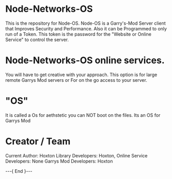 # Node-Networks-OS
This is the repository for Node-OS. Node-OS is a Garry's-Mod Server client that Improves Security and Performance. Also it can be Programmed to only run of a Token. This token is the password for the "Website or Online Service" to control the server.

# Node-Networks-OS online services.

You will have to get creative with your approach. This option is for large remote Garrys Mod servers or For on the go access to your server.

# "OS"

It is called a Os for aethstetic you can NOT boot on the files. Its an OS for Garrys Mod

# Creator / Team

Current Author: Hoxton
Library Developers: Hoxton,
Online Service Developers: None
Garrys Mod Developers: Hoxton

---{ End }---
